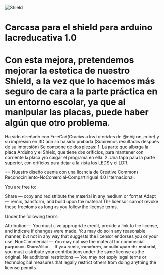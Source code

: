 ﻿![Shield](https://github.com/Lacroquetaeducativa/La-croqueta/blob/master/Parte_comunicativa/imágenes/carcasa_Shield_lacreducativa.png  "Shield")


Carcasa para el shield para arduino lacreducativa 1.0
===
Con esta mejora, pretendemos mejorar la estetica de nuestro Shield, a la vez que lo hacemos más seguro de cara a la parte práctica en un entorno escolar, ya que al manipular las placas, puede haber algún que otro problema.
==
Ha sido diseñado con FreeCad(Gracias a los tutoriales de @obijuan_cube) y su impresión  en 3D aún no ha sido probada.(Subiremos resultados después de su impresión)
 Se compone de dos piezas:
	1. La parte que alberga la placa Arduino y el Shield, que tiene dos orificios, para mantener con corriente 		la placa y/o cargar el programa en ella.
	2. Una tapa para la parte superior, con orificios para dejar a la vista los LEDS y el LDR.


==
Nuestro diseño cuenta con una licencia de Creative Commons Reconocimiento-NoComercial-CompartirIgual 4.0 Internacional.
 
 You are free to:
 
 Share — copy and redistribute the material in any medium or format
 Adapt — remix, transform, and build upon the material
 The licensor cannot revoke these freedoms as long as you follow the license terms.
 
 

 
 
 Under the following terms:
 
 Attribution — You must give appropriate credit, provide a link to the license, and indicate if changes were made. You may do so in any reasonable manner, but not in any way that suggests the licensor endorses you or your use.
 NonCommercial — You may not use the material for commercial purposes.
 ShareAlike — If you remix, transform, or build upon the material, you must distribute your contributions under the same license as the original.
 No additional restrictions — You may not apply legal terms or technological measures that legally restrict others from doing anything the license permits.